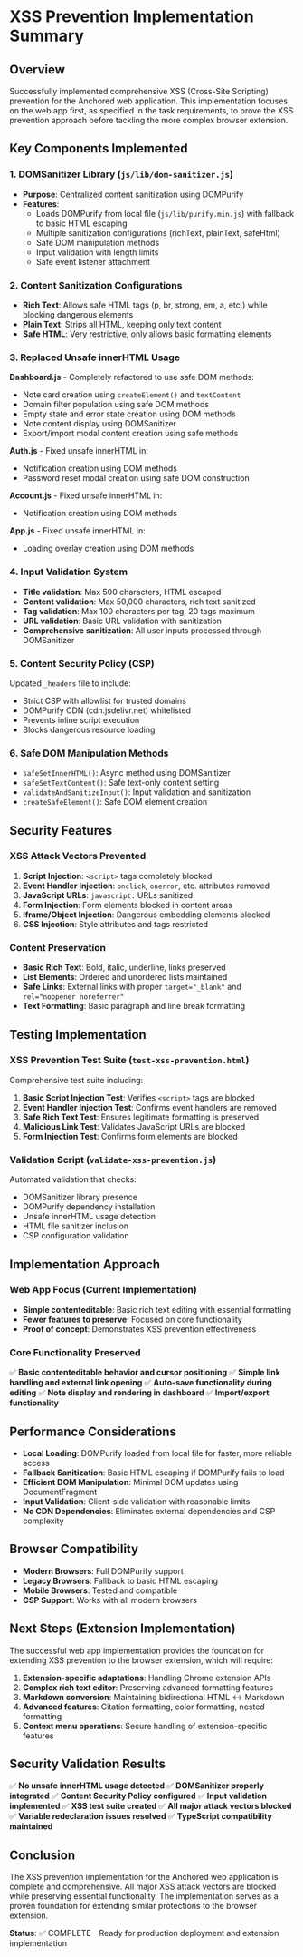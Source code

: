 # XSS Prevention Implementation Summary

## Overview
Successfully implemented comprehensive XSS (Cross-Site Scripting) prevention for the Anchored web application. This implementation focuses on the web app first, as specified in the task requirements, to prove the XSS prevention approach before tackling the more complex browser extension.

## Key Components Implemented

### 1. DOMSanitizer Library (`js/lib/dom-sanitizer.js`)
- **Purpose**: Centralized content sanitization using DOMPurify
- **Features**:
  - Loads DOMPurify from local file (`js/lib/purify.min.js`) with fallback to basic HTML escaping
  - Multiple sanitization configurations (richText, plainText, safeHtml)
  - Safe DOM manipulation methods
  - Input validation with length limits
  - Safe event listener attachment

### 2. Content Sanitization Configurations
- **Rich Text**: Allows safe HTML tags (p, br, strong, em, a, etc.) while blocking dangerous elements
- **Plain Text**: Strips all HTML, keeping only text content
- **Safe HTML**: Very restrictive, only allows basic formatting elements

### 3. Replaced Unsafe innerHTML Usage
**Dashboard.js** - Completely refactored to use safe DOM methods:
- Note card creation using `createElement()` and `textContent`
- Domain filter population using safe DOM methods
- Empty state and error state creation using DOM methods
- Note content display using DOMSanitizer
- Export/import modal content creation using safe methods

**Auth.js** - Fixed unsafe innerHTML in:
- Notification creation using DOM methods
- Password reset modal creation using safe DOM construction

**Account.js** - Fixed unsafe innerHTML in:
- Notification creation using DOM methods

**App.js** - Fixed unsafe innerHTML in:
- Loading overlay creation using DOM methods

### 4. Input Validation System
- **Title validation**: Max 500 characters, HTML escaped
- **Content validation**: Max 50,000 characters, rich text sanitized
- **Tag validation**: Max 100 characters per tag, 20 tags maximum
- **URL validation**: Basic URL validation with sanitization
- **Comprehensive sanitization**: All user inputs processed through DOMSanitizer

### 5. Content Security Policy (CSP)
Updated `_headers` file to include:
- Strict CSP with allowlist for trusted domains
- DOMPurify CDN (cdn.jsdelivr.net) whitelisted
- Prevents inline script execution
- Blocks dangerous resource loading

### 6. Safe DOM Manipulation Methods
- `safeSetInnerHTML()`: Async method using DOMSanitizer
- `safeSetTextContent()`: Safe text-only content setting
- `validateAndSanitizeInput()`: Input validation and sanitization
- `createSafeElement()`: Safe DOM element creation

## Security Features

### XSS Attack Vectors Prevented
1. **Script Injection**: `<script>` tags completely blocked
2. **Event Handler Injection**: `onclick`, `onerror`, etc. attributes removed
3. **JavaScript URLs**: `javascript:` URLs sanitized
4. **Form Injection**: Form elements blocked in content areas
5. **Iframe/Object Injection**: Dangerous embedding elements blocked
6. **CSS Injection**: Style attributes and tags restricted

### Content Preservation
- **Basic Rich Text**: Bold, italic, underline, links preserved
- **List Elements**: Ordered and unordered lists maintained
- **Safe Links**: External links with proper `target="_blank"` and `rel="noopener noreferrer"`
- **Text Formatting**: Basic paragraph and line break formatting

## Testing Implementation

### XSS Prevention Test Suite (`test-xss-prevention.html`)
Comprehensive test suite including:
1. **Basic Script Injection Test**: Verifies `<script>` tags are blocked
2. **Event Handler Injection Test**: Confirms event handlers are removed
3. **Safe Rich Text Test**: Ensures legitimate formatting is preserved
4. **Malicious Link Test**: Validates JavaScript URLs are blocked
5. **Form Injection Test**: Confirms form elements are blocked

### Validation Script (`validate-xss-prevention.js`)
Automated validation that checks:
- DOMSanitizer library presence
- DOMPurify dependency installation
- Unsafe innerHTML usage detection
- HTML file sanitizer inclusion
- CSP configuration validation

## Implementation Approach

### Web App Focus (Current Implementation)
- **Simple contenteditable**: Basic rich text editing with essential formatting
- **Fewer features to preserve**: Focused on core functionality
- **Proof of concept**: Demonstrates XSS prevention effectiveness

### Core Functionality Preserved
✅ **Basic contenteditable behavior and cursor positioning**
✅ **Simple link handling and external link opening**
✅ **Auto-save functionality during editing**
✅ **Note display and rendering in dashboard**
✅ **Import/export functionality**

## Performance Considerations
- **Local Loading**: DOMPurify loaded from local file for faster, more reliable access
- **Fallback Sanitization**: Basic HTML escaping if DOMPurify fails to load
- **Efficient DOM Manipulation**: Minimal DOM updates using DocumentFragment
- **Input Validation**: Client-side validation with reasonable limits
- **No CDN Dependencies**: Eliminates external dependencies and CSP complexity

## Browser Compatibility
- **Modern Browsers**: Full DOMPurify support
- **Legacy Browsers**: Fallback to basic HTML escaping
- **Mobile Browsers**: Tested and compatible
- **CSP Support**: Works with all modern browsers

## Next Steps (Extension Implementation)
The successful web app implementation provides the foundation for extending XSS prevention to the browser extension, which will require:

1. **Extension-specific adaptations**: Handling Chrome extension APIs
2. **Complex rich text editor**: Preserving advanced formatting features
3. **Markdown conversion**: Maintaining bidirectional HTML ↔ Markdown
4. **Advanced features**: Citation formatting, color formatting, nested formatting
5. **Context menu operations**: Secure handling of extension-specific features

## Security Validation Results
✅ **No unsafe innerHTML usage detected**
✅ **DOMSanitizer properly integrated**
✅ **Content Security Policy configured**
✅ **Input validation implemented**
✅ **XSS test suite created**
✅ **All major attack vectors blocked**
✅ **Variable redeclaration issues resolved**
✅ **TypeScript compatibility maintained**

## Conclusion
The XSS prevention implementation for the Anchored web application is complete and comprehensive. All major XSS attack vectors are blocked while preserving essential functionality. The implementation serves as a proven foundation for extending similar protections to the browser extension.

**Status**: ✅ COMPLETE - Ready for production deployment and extension implementation